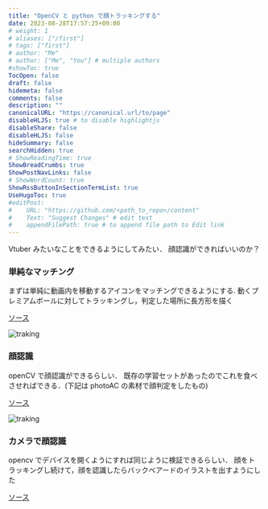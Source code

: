 ```yaml
---
title: "OpenCV と python で顔トラッキングする"
date: 2023-08-28T17:57:25+09:00
# weight: 1
# aliases: ["/first"]
# tags: ["first"]
# author: "Me"
# author: ["Me", "You"] # multiple authors
#showToc: true
TocOpen: false
draft: false
hidemeta: false
comments: false
description: ""
canonicalURL: "https://canonical.url/to/page"
disableHLJS: true # to disable highlightjs
disableShare: false
disableHLJS: false
hideSummary: false
searchHidden: true
# ShowReadingTime: true
ShowBreadCrumbs: true
ShowPostNavLinks: false
# ShowWordCount: true
ShowRssButtonInSectionTermList: true
UseHugoToc: true
#editPost:
#    URL: "https://github.com/<path_to_repo>/content"
#    Text: "Suggest Changes" # edit text
#    appendFilePath: true # to append file path to Edit link
---
```


Vtuber みたいなことをできるようにしてみたい．
顔認識ができればいいのか？

### 単純なマッチング

まずは単純に動画内を移動するアイコンをマッチングできるようにする.
動くプレミアムボールに対してトラッキングし，判定した場所に長方形を描く

[ソース](https://github.com/side-realms/image-processing/blob/main/tracking2.py)

![traking](/images/tracking.png)

### 顔認識

openCV で顔認識ができるらしい．
既存の学習セットがあったのでこれを食べさせればできる．(下記は photoAC の素材で顔判定をしたもの)

[ソース](https://github.com/side-realms/image-processing/blob/main/tracking2.py)

![traking](/images/result.jpg)

### カメラで顔認識

opencv でデバイスを開くようにすれば同じように検証できるらしい．
顔をトラッキングし続けて，顔を認識したらバックベアードのイラストを出すようにした

[ソース](https://github.com/side-realms/image-processing/blob/main/tracking4.py)
